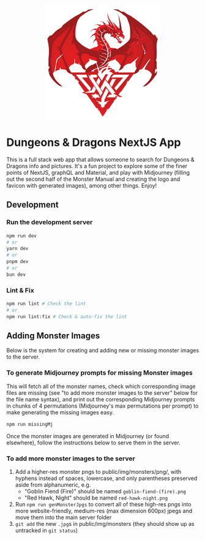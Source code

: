<p align="center"><img src="public/img/logo/logo.transp.full.png" width="300px"></p>

# Dungeons & Dragons NextJS App
This is a full stack web app that allows someone to search for Dungeons & Dragons info and pictures.  It's a fun project to explore some of the finer points of NextJS, graphQL and Material, and play with Midjourney (filling out the second half of the Monster Manual and creating the logo and favicon with generated images), among other things.  Enjoy!


## Development
### Run the development server
```bash
npm run dev
# or
yarn dev
# or
pnpm dev
# or
bun dev
```

### Lint & Fix
```bash
npm run lint # Check the lint
# or
npm run lint:fix # Check & auto-fix the lint
```

## Adding Monster Images
Below is the system for creating and adding new or missing monster images to the server.

### To generate Midjourney prompts for missing Monster images
This will fetch all of the monster names, check which corresponding image files are missing (see "to add more monster images to the server" below for the file name syntax), and print out the corresponding Midjourney prompts in chunks of 4 permutations (Midjourney's max permutations per prompt) to make generating the missing images easy.

```bash
npm run missingMj
```

Once the monster images are generated in Midjourney (or found elsewhere), follow the instructions below to serve them in the server.

### To add more monster images to the server
1. Add a higher-res monster pngs to public/img/monsters/png/, with hyphens instead of spaces, lowercase, and only parentheses preserved aside from alphanumeric, e.g.
   * "Goblin Fiend (Fire)" should be named `goblin-fiend-(fire).png`
   * "Red Hawk, Night" should be named `red-hawk-night.png`
2. Run `npm run genMonsterJpgs` to convert all of these high-res pngs into more website-friendly, medium-res (max dimension 600px) jpegs and move them into the main server folder
3. `git add` the new `.jpg`s in public/img/monsters (they should show up as untracked in `git status`)